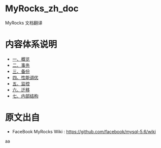 # MyRocks_zh_doc
MyRocks 文档翻译

# 内容体系说明
* [一、概览](#概览)
* [二、事务](#事务)
* [三、备份](#备份)
* [四、性能调优](#性能调优)
* [五、监控](#监控)
* [六、迁移](#迁移)
* [七、内部结构](#内部结构)

# 原文出自

* FaceBook MyRocks Wiki : https://github.com/facebook/mysql-5.6/wiki

aa
